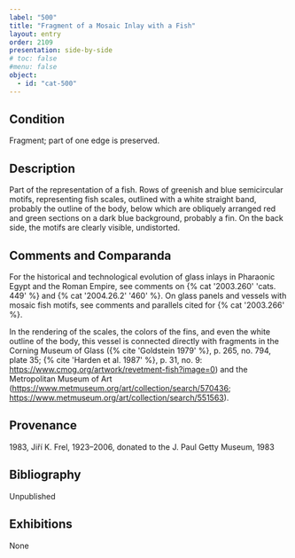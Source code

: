 ```yaml
---
label: "500"
title: "Fragment of a Mosaic Inlay with a Fish"
layout: entry
order: 2109
presentation: side-by-side
# toc: false
#menu: false 
object:
  - id: "cat-500"
---
```


## Condition

Fragment; part of one edge is preserved.

## Description

Part of the representation of a fish. Rows of greenish and blue semicircular motifs, representing fish scales, outlined with a white straight band, probably the outline of the body, below which are obliquely arranged red and green sections on a dark blue background, probably a fin. On the back side, the motifs are clearly visible, undistorted.

## Comments and Comparanda

For the historical and technological evolution of glass inlays in Pharaonic Egypt and the Roman Empire, see comments on {% cat '2003.260' 'cats. 449' %} and {% cat '2004.26.2' '460' %}. On glass panels and vessels with mosaic fish motifs, see comments and parallels cited for {% cat '2003.266' %}.

In the rendering of the scales, the colors of the fins, and even the white outline of the body, this vessel is connected directly with fragments in the Corning Museum of Glass ({% cite 'Goldstein 1979' %}, p. 265, no. 794, plate 35; {% cite 'Harden et al. 1987' %}, p. 31, no. 9: https://www.cmog.org/artwork/revetment-fish?image=0) and the Metropolitan Museum of Art (<https://www.metmuseum.org/art/collection/search/570436>; <https://www.metmuseum.org/art/collection/search/551563>).

## Provenance

1983, Jiří K. Frel, 1923–2006, donated to the J. Paul Getty Museum, 1983

## Bibliography

Unpublished

## Exhibitions

None